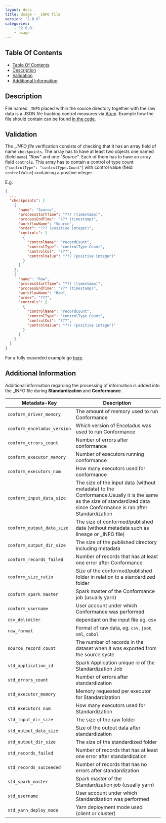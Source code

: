 ```yaml
---
layout: docs
title: Usage - _INFO file 
version: '2.0.0'
categories:
    - '2.0.0'
    - usage
---
```

## Table Of Contents

<!-- toc -->
- [Table Of Contents](#table-of-contents)
- [Description](#description)
- [Validation](#validation)
- [Additional Information](#additional-information)
<!-- tocstop -->

## Description

File named `_INFO` placed within the source directory together with the raw data is a JSON file tracking control measures 
via [Atum][atum]. Example how the file should contain can be found
[in the code][info-file].

## Validation

The _\_INFO file_ verification consists of checking that it has an array field of name `checkpoints`. The array has to
have at least two objects one named (field `name`) _"Raw"_ and one _"Source"_. Each of them has to have an array field
`controls`. This array has to contain a control of type count (`"controlType": "controlType.Count"`) with control value
(field `controlValue`) containing a positive integer.

E.g.

```json
{
  ...
  "checkpoints": [
    {
      "name": "Source",
      "processStartTime": "??? (timestamp)",
      "processEndTime": "??? (timestamp)",
      "workflowName": "Source",
      "order": "??? (positive integer)",
      "controls": [
        {
          "controlName": "recordCount",
          "controlType": "controlType.Count",
          "controlCol": "???",
          "controlValue": "??? (positive integer)"
        }
      ]
    },
    {
      "name": "Raw",
      "processStartTime": "??? (timestamp)",
      "processEndTime": "??? (timestamp)",
      "workflowName": "Raw",
      "order": "???",
      "controls": [
        {
          "controlName": "recordCount",
          "controlType": "controlType.Count",
          "controlCol": "???",
          "controlValue": "??? (positive integer)"
        }
      ]
    }
  ]
}
```

For a fully expanded example go [here][info-file].

## Additional Information 

Additional information regarding the processing of information is added into the \_INFO file during **Standardization** and **Conformance**.

|           Metadata-Key      | Description |
|-----------------------------|-----------------|
| `conform_driver_memory`     | The amount of memory used to run Conformance |
| `conform_enceladus_version` | Which version of Enceladus was used to run Conformance |
| `conform_errors_count`      | Number of errors after conformance |
| `conform_executor_memory`   | Number of executors running conformance |
| `conform_executors_num`     | How many executors used for conformance |
| `conform_input_data_size`   | The size of the input data (without metadata) to the Conformance.Usually it is the same as the size of standardized data since Conformance is ran after Standardization |
| `conform_output_data_size`  | The size of conformed/published data (without metadata such as lineage or _INFO file) |
| `conform_output_dir_size`   | The size of the published directory including metadata |
| `conform_records_failed`    | Number of records that has at least one error after Conformance |
| `conform_size_ratio`        | Size of the conformed/published folder in relation to a standardized folder |
| `conform_spark_master`      | Spark master of the Conformance job (usually yarn) |
| `conform_username`          | User account under which Conformance was performed |
| `csv_delimiter`             | dependant on the input file eg. csv |
| `raw_format`                | Format of raw data, eg. `csv`, `json`, `xml`, `cobol` |
| `source_record_count`       | The number of records in the dataset when it was exported from the source syste |
| `std_application_id`        | Spark Application unique id of the Standardization Job |
| `std_errors_count`          | Number of errors after standardization |
| `std_executor_memory`       | Memory requested per executor for Standardization |
| `std_executors_num`         | How many executors used for Standardization |
| `std_input_dir_size`        | The size of the raw folder |
| `std_output_data_size`      | Size of the output data after standardization |
| `std_output_dir_size`       | The size of the standardized folder |
| `std_records_failed`        | Number of records that has at least one error after standardization |
| `std_records_succeeded`     | Number of records that has no errors after standardization |
| `std_spark_master`          | Spark master of the Standardization job (usually yarn) |
| `std_username`              | User account under which Standardization was performed |
| `std_yarn_deploy_mode`      | Yarn deployment mode used (client or cluster) |

[atum]: https://github.com/AbsaOSS/atum
[info-file]: https://github.com/AbsaOSS/enceladus/blob/master/examples/data/input/_INFO
